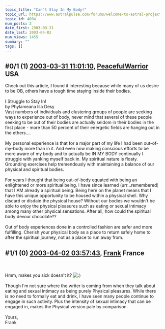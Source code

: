 ```yaml
---
topic_title: "Can't Stay In My Body!"
topic_url: https://www.astralpulse.com/forums/welcome-to-astral-projection-experiences!/can-t-stay-in-my-body%21
topic_id: 4004
num_posts: 2
date_first: 2003-03-31
date_last: 2003-04-02
num_views: 1455
summary: ""
tags: []
---
```


## \#0/1 (1) [2003-03-31 11:01:10](https://www.astralpulse.com/forums/index.php?msg=119719), [PeacefulWarrior](https://www.astralpulse.com/forums/profile/?u=230) USA ##
<section>
Check out this article, I found it interesting because while many of us desire to be OB, others have a tough time staying inside their bodies.
<br>
<font size='"4"'>
 <br>
 I Struggle to Stay In!
 <br>
 by Phylameana lila Desy
 <br>
 Vast numbers of individuals and clustering groups of people are seeking ways to experience out of body, never mind that several of these people seeking to be out of their bodies are actually seldom in their bodies in the first place - more than 50 percent of their energetic fields are hanging out in the ethers....
 <br>
 <br>
 My personal experience is that for a major part of my life I had been out-of-my-body more than in it. And even now making conscious efforts to be more aware of my body and to actually be IN MY BODY continually I struggle with yanking myself back in. My spiritual nature is floaty. Grounding exercises help tremendously with maintaining a balance of our physical and spiritual bodies.
 <br>
 <br>
 For years I thought that being out-of-body equated with being an enlightened or more spiritual being. I have since learned (urr...remembered) that I AM already a spiritual being. Being here on the planet means that I have this unique opportunity to be housed within a physical shell. Why discard or disdain the physical house? Without our bodies we wouldn't be able to enjoy the physical pleasures such as eating or sexual intimacy among many other physical sensations. After all, how could the spiritual body devour chocolate??
 <br>
 <br>
 Out of body experiences done in a controlled fashion are safer and more fulfilling. Cherish your physical body as a place to return safely home to after the spiritual journey, not as a place to run away from.
 <br>
</font>
</section>

## \#1/1 (0) [2003-04-02 03:57:43](https://www.astralpulse.com/forums/index.php?msg=26837), [Frank](https://www.astralpulse.com/forums/profile/?u=359) France ##
<section>
<br>
<br>
Hmm, makes you sick doesn't it?
<img alt=":)" class="smiley" src="https://www.astralpulse.com/forums/Smileys/fugue/smiley.png" title="Smiley"/>
<br>
<br>
Though I'm not sure where the writer is coming from when they talk about eating and sexual intimacy as being purely Physical pleasures. While there is no need to formally eat and drink, I have seen many people continue to engage in such activity. Plus the intensity of sexual intimacy that can be engaged in, makes the Physical version pale by comparison.
<br>
<br>
Yours,
<br>
Frank
<br>
<br>
</section>